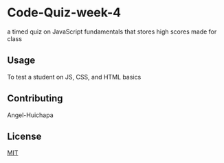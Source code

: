 
# Code-Quiz-week-4

a timed quiz on JavaScript fundamentals that stores high scores made for class
## Usage
To test a student on JS, CSS, and HTML basics

## Contributing

Angel-Huichapa
## License

[MIT](https://choosealicense.com/licenses/mit/)